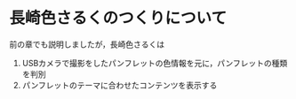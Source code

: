 # 長崎色さるくのつくりについて

前の章でも説明しましたが，長崎色さるくは

1. USBカメラで撮影をしたパンフレットの色情報を元に，パンフレットの種類を判別
2. パンフレットのテーマに合わせたコンテンツを表示する
